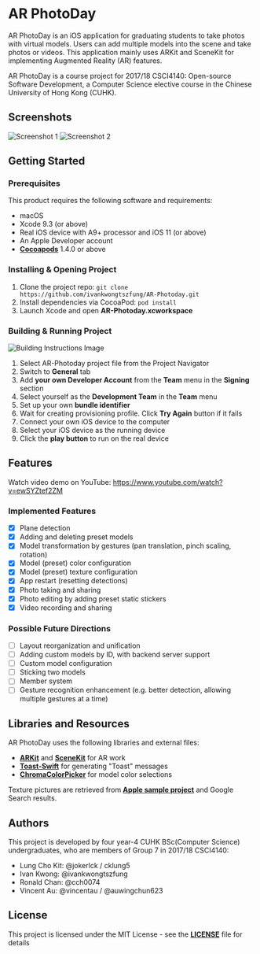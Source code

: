 # AR PhotoDay
AR PhotoDay is an iOS application for graduating students to take photos with virtual models. Users can add multiple models into the scene and take photos or videos. This application mainly uses ARKit and SceneKit for implementing Augmented Reality (AR) features.

AR PhotoDay is a course project for 2017/18 CSCI4140: Open-source Software Development, a Computer Science elective course in the Chinese University of Hong Kong (CUHK).

## Screenshots
![Screenshot 1](/readme/scr1.png)
![Screenshot 2](/readme/scr2.png)

## Getting Started
### Prerequisites
This product requires the following software and requirements:
* macOS
* Xcode 9.3 (or above)
* Real iOS device with A9+ processor and iOS 11 (or above)
* An Apple Developer account
* [**Cocoapods**](https://cocoapods.org/) 1.4.0 or above

### Installing & Opening Project
1. Clone the project repo: `git clone https://github.com/ivankwongtszfung/AR-Photoday.git`
1. Install dependencies via CocoaPod: `pod install`
1. Launch Xcode and open **AR-Photoday.xcworkspace**

### Building & Running Project
![Building Instructions Image](/readme/build1.png)
1. Select AR-Photoday project file from the Project Navigator
1. Switch to **General** tab
1. Add **your own Developer Account** from the **Team** menu in the **Signing** section
1. Select yourself as the **Development Team** in the **Team** menu
1. Set up your own **bundle identifier**
1. Wait for creating provisioning profile. Click **Try Again** button if it fails
1. Connect your own iOS device to the computer
1. Select your iOS device as the running device
1. Click the **play button** to run on the real device

## Features
Watch video demo on YouTube: https://www.youtube.com/watch?v=ewSYZtef2ZM

### Implemented Features
- [x] Plane detection
- [x] Adding and deleting preset models
- [x] Model transformation by gestures (pan translation, pinch scaling, rotation)
- [x] Model (preset) color configuration
- [x] Model (preset) texture configuration
- [x] App restart (resetting detections)
- [x] Photo taking and sharing
- [x] Photo editing by adding preset static stickers
- [x] Video recording and sharing

### Possible Future Directions
- [ ] Layout reorganization and unification
- [ ] Adding custom models by ID, with backend server support
- [ ] Custom model configuration
- [ ] Sticking two models
- [ ] Member system
- [ ] Gesture recognition enhancement (e.g. better detection, allowing multiple gestures at a time)

## Libraries and Resources
AR PhotoDay uses the following libraries and external files:
- [**ARKit**](https://developer.apple.com/arkit/) and [**SceneKit**](https://developer.apple.com/documentation/scenekit) for AR work
- [**Toast-Swift**](https://github.com/scalessec/Toast-Swift) for generating "Toast" messages
- [**ChromaColorPicker**](https://github.com/joncardasis/ChromaColorPicker) for model color selections

Texture pictures are retrieved from [**Apple sample project**](https://developer.apple.com/documentation/arkit/building_your_first_ar_experience) and Google Search results.

## Authors
This project is developed by four year-4 CUHK BSc(Computer Science) undergraduates, who are members of Group 7 in 2017/18 CSCI4140:
- Lung Cho Kit: @jokerlck / cklung5
- Ivan Kwong: @ivankwongtszfung
- Ronald Chan: @cch0074
- Vincent Au: @vincentau / @auwingchun623

## License
This project is licensed under the MIT License - see the [**LICENSE**](/LICENSE) file for details
